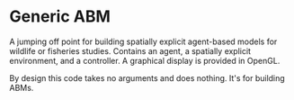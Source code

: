 # Generic ABM

A jumping off point for building spatially explicit agent-based models for wildlife or fisheries studies. Contains an agent, a spatially explicit environment, and a controller. A graphical display is provided in OpenGL.

By design this code takes no arguments and does nothing. It's for building ABMs.
